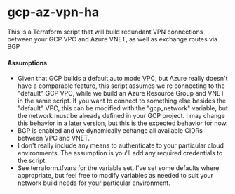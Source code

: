 # gcp-az-vpn-ha
This is a Terraform script that will build redundant VPN connections between your GCP VPC and Azure VNET, as well as exchange routes via BGP

#### Assumptions
- Given that GCP builds a default auto mode VPC, but Azure really doesn't have a comparable feature, this script assumes we're connecting to the "default" GCP VPC, while we build an Azure Resource Group and VNET in the same script. If you want to connect to something else besides the "default" VPC, this can be modified with the "gcp_network" variable, but the network must be already defined in your GCP project. I may change this behavior in a later version, but this is the expected behavior for now.
- BGP is enabled and we dynamically echange all available CIDRs between VPC and VNET.
- I don't really include any means to authenticate to your particular cloud environments. The assumption is you'll add any required credentials to the script.
- See terraform.tfvars for the variable set. I've set some defaults where appropriate, but feel free to modify variables as needed to suit your network build needs for your particular environment.
